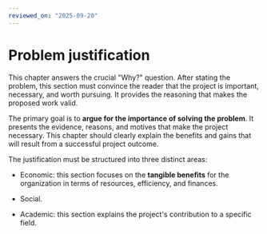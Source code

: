 ```yaml
---
reviewed_on: "2025-09-20"
---
```


# Problem justification

This chapter answers the crucial "Why?" question. After stating the problem, this section must convince the reader that the project is important, necessary, and worth pursuing. It provides the reasoning that makes the proposed work valid.

The primary goal is to **argue for the importance of solving the problem**. It presents the evidence, reasons, and motives that make the project necessary. This chapter should clearly explain the benefits and gains that will result from a successful project outcome.

The justification must be structured into three distinct areas:

- Economic: this section focuses on the **tangible benefits** for the organization in terms of resources, efficiency, and finances.

- Social.

- Academic: this section explains the project's contribution to a specific field.
